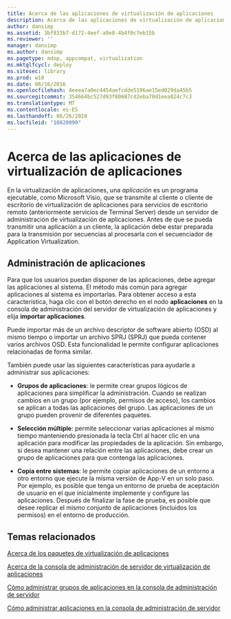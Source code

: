 ```yaml
---
title: Acerca de las aplicaciones de virtualización de aplicaciones
description: Acerca de las aplicaciones de virtualización de aplicaciones
author: dansimp
ms.assetid: 3bf833b7-d172-4eef-a9e8-4b4f0c7eb15b
ms.reviewer: ''
manager: dansimp
ms.author: dansimp
ms.pagetype: mdop, appcompat, virtualization
ms.mktglfcycl: deploy
ms.sitesec: library
ms.prod: w10
ms.date: 06/16/2016
ms.openlocfilehash: 4eeea7a0ec4454aefcdde5196ae15ed029da45b5
ms.sourcegitcommit: 354664bc527d93f80687cd2eba70d1eea024c7c3
ms.translationtype: MT
ms.contentlocale: es-ES
ms.lasthandoff: 06/26/2020
ms.locfileid: "10820090"
---
```

# Acerca de las aplicaciones de virtualización de aplicaciones


En la virtualización de aplicaciones, una *aplicación* es un programa ejecutable, como Microsoft Visio, que se transmite al cliente o cliente de escritorio de virtualización de aplicaciones para servicios de escritorio remoto (anteriormente servicios de Terminal Server) desde un servidor de administración de virtualización de aplicaciones. Antes de que se pueda transmitir una aplicación a un cliente, la aplicación debe estar preparada para la transmisión por secuencias al procesarla con el secuenciador de Application Virtualization.

## Administración de aplicaciones


Para que los usuarios puedan disponer de las aplicaciones, debe agregar las aplicaciones al sistema. El método más común para agregar aplicaciones al sistema es importarlas. Para obtener acceso a esta característica, haga clic con el botón derecho en el nodo **aplicaciones** en la consola de administración del servidor de virtualización de aplicaciones y elija **importar aplicaciones**.

Puede importar más de un archivo descriptor de software abierto (OSD) al mismo tiempo o importar un archivo SPRJ (SPRJ) que pueda contener varios archivos OSD. Esta funcionalidad le permite configurar aplicaciones relacionadas de forma similar.

También puede usar las siguientes características para ayudarle a administrar sus aplicaciones:

-   **Grupos de aplicaciones**: le permite crear grupos lógicos de aplicaciones para simplificar la administración. Cuando se realizan cambios en un grupo (por ejemplo, permisos de acceso), los cambios se aplican a todas las aplicaciones del grupo. Las aplicaciones de un grupo pueden provenir de diferentes paquetes.

-   **Selección múltiple**: permite seleccionar varias aplicaciones al mismo tiempo manteniendo presionada la tecla Ctrl al hacer clic en una aplicación para modificar las propiedades de la aplicación. Sin embargo, si desea mantener una relación entre las aplicaciones, debe crear un grupo de aplicaciones para que contenga las aplicaciones.

-   **Copia entre sistemas**: le permite copiar aplicaciones de un entorno a otro entorno que ejecute la misma versión de App-V en un solo paso. Por ejemplo, es posible que tenga un entorno de prueba de aceptación de usuario en el que inicialmente implemente y configure las aplicaciones. Después de finalizar la fase de prueba, es posible que desee replicar el mismo conjunto de aplicaciones (incluidos los permisos) en el entorno de producción.

## Temas relacionados


[Acerca de los paquetes de virtualización de aplicaciones](about-application-virtualization-packages.md)

[Acerca de la consola de administración de servidor de virtualización de aplicaciones](about-the-application-virtualization-server-management-console.md)

[Cómo administrar grupos de aplicaciones en la consola de administración de servidor](how-to-manage-application-groups-in-the-server-management-console.md)

[Cómo administrar aplicaciones en la consola de administración de servidor](how-to-manage-applications-in-the-server-management-console.md)

 

 





